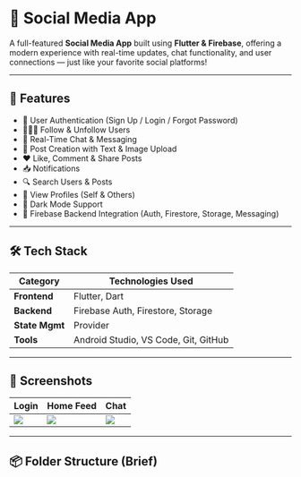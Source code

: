 # 📱 Social Media App

A full-featured **Social Media App** built using **Flutter & Firebase**, offering a modern experience with real-time updates, chat functionality, and user connections — just like your favorite social platforms!

---

## 🚀 Features

- 🔐 User Authentication (Sign Up / Login / Forgot Password)
- 🧑‍🤝‍🧑 Follow & Unfollow Users
- 💬 Real-Time Chat & Messaging
- 📝 Post Creation with Text & Image Upload
- ❤️ Like, Comment & Share Posts
- 📥 Notifications
- 🔍 Search Users & Posts
- 👤 View Profiles (Self & Others)
- 🌙 Dark Mode Support
- 🧱 Firebase Backend Integration (Auth, Firestore, Storage, Messaging)

---

## 🛠️ Tech Stack

| Category       | Technologies Used                          |
|----------------|---------------------------------------------|
| **Frontend**   | Flutter, Dart                               |
| **Backend**    | Firebase Auth, Firestore, Storage           |
| **State Mgmt** | Provider                                    |
| **Tools**      | Android Studio, VS Code, Git, GitHub        |

---

## 📸 Screenshots

| Login | Home Feed | Chat |
|-------|-----------|------|
| ![](assets/light.png) | ![](assets/dark.png) | ![](assets/screens/chat.png) |

<!-- Replace image paths with your actual screenshot paths -->

---

## 📦 Folder Structure (Brief)

